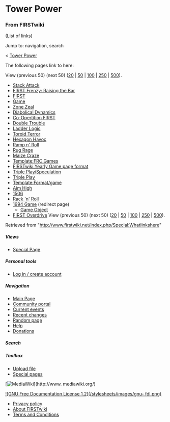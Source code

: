 # Tower Power

### From FIRSTwiki

(List of links)

Jump to: navigation, search

&lt; [Tower Power](/index.php?title=Tower_Power&redirect=no "Tower Power" )  

The following pages link to here:

View (previous 50) (next 50)
([20](/index.php?title=Special:Whatlinkshere/Tower_Power&limit=20&from=0
"Special:Whatlinkshere/Tower Power" ) |
[50](/index.php?title=Special:Whatlinkshere/Tower_Power&limit=50&from=0
"Special:Whatlinkshere/Tower Power" ) |
[100](/index.php?title=Special:Whatlinkshere/Tower_Power&limit=100&from=0
"Special:Whatlinkshere/Tower Power" ) |
[250](/index.php?title=Special:Whatlinkshere/Tower_Power&limit=250&from=0
"Special:Whatlinkshere/Tower Power" ) |
[500](/index.php?title=Special:Whatlinkshere/Tower_Power&limit=500&from=0
"Special:Whatlinkshere/Tower Power" )).

  * [Stack Attack](/index.php/Stack_Attack "Stack Attack" )
  * [FIRST Frenzy: Raising the Bar](/index.php/FIRST_Frenzy:_Raising_the_Bar "FIRST Frenzy: Raising the Bar" )
  * [FIRST](/index.php/FIRST "FIRST" )
  * [Game](/index.php/Game "Game" )
  * [Zone Zeal](/index.php/Zone_Zeal "Zone Zeal" )
  * [Diabolical Dynamics](/index.php/Diabolical_Dynamics "Diabolical Dynamics" )
  * [Co-Opertition FIRST](/index.php/Co-Opertition_FIRST "Co-Opertition FIRST" )
  * [Double Trouble](/index.php/Double_Trouble "Double Trouble" )
  * [Ladder Logic](/index.php/Ladder_Logic "Ladder Logic" )
  * [Toroid Terror](/index.php/Toroid_Terror "Toroid Terror" )
  * [Hexagon Havoc](/index.php/Hexagon_Havoc "Hexagon Havoc" )
  * [Ramp n' Roll](/index.php/Ramp_n%27_Roll "Ramp n' Roll" )
  * [Rug Rage](/index.php/Rug_Rage "Rug Rage" )
  * [Maize Craze](/index.php/Maize_Craze "Maize Craze" )
  * [Template:FRC Games](/index.php/Template:FRC_Games "Template:FRC Games" )
  * [FIRSTwiki:Yearly Game page format](/index.php/FIRSTwiki:Yearly_Game_page_format "FIRSTwiki:Yearly Game page format" )
  * [Triple Play/Speculation](/index.php/Triple_Play/Speculation "Triple Play/Speculation" )
  * [Triple Play](/index.php/Triple_Play "Triple Play" )
  * [Template:Format/game](/index.php/Template:Format/game "Template:Format/game" )
  * [Aim High](/index.php/Aim_High "Aim High" )
  * [1506](/index.php/1506 "1506" )
  * [Rack 'n' Roll](/index.php/Rack_%27n%27_Roll "Rack 'n' Roll" )
  * [1994 Game](/index.php?title=1994_Game&redirect=no "1994 Game" ) (redirect page) 
    * [Game Object](/index.php/Game_Object "Game Object" )
  * [FIRST Overdrive](/index.php/FIRST_Overdrive "FIRST Overdrive" )
View (previous 50) (next 50)
([20](/index.php?title=Special:Whatlinkshere/Tower_Power&limit=20&from=0
"Special:Whatlinkshere/Tower Power" ) |
[50](/index.php?title=Special:Whatlinkshere/Tower_Power&limit=50&from=0
"Special:Whatlinkshere/Tower Power" ) |
[100](/index.php?title=Special:Whatlinkshere/Tower_Power&limit=100&from=0
"Special:Whatlinkshere/Tower Power" ) |
[250](/index.php?title=Special:Whatlinkshere/Tower_Power&limit=250&from=0
"Special:Whatlinkshere/Tower Power" ) |
[500](/index.php?title=Special:Whatlinkshere/Tower_Power&limit=500&from=0
"Special:Whatlinkshere/Tower Power" )).

Retrieved from "<http://www.firstwiki.net/index.php/Special:Whatlinkshere>"

##### Views

  * [Special Page](/index.php/Special:Whatlinkshere/Tower_Power)

##### Personal tools

  * [Log in / create account](/index.php?title=Special:Userlogin&returnto=Special:Whatlinkshere)

[](/index.php/Main_Page "Main Page" )

##### Navigation

  * [Main Page](/index.php/Main_Page)
  * [Community portal](/index.php/FIRSTwiki:Community_portal)
  * [Current events](/index.php/Current_events)
  * [Recent changes](/index.php/Special:Recentchanges)
  * [Random page](/index.php/Special:Random)
  * [Help](/index.php/Help:Contents)
  * [Donations](/index.php/FIRSTwiki:Site_support)

##### Search



##### Toolbox

  * [Upload file](/index.php/Special:Upload)
  * [Special pages](/index.php/Special:Specialpages)

[![MediaWiki](/skins/common/images/poweredby_mediawiki_88x31.png)](http://www.
mediawiki.org/)

[![GNU Free Documentation License 1.2](/stylesheets/images/gnu-
fdl.png)](http://www.gnu.org/copyleft/fdl.html)

  * [Privacy policy](/index.php/FIRSTwiki:Privacy_policy "FIRSTwiki:Privacy policy" )
  * [About FIRSTwiki](/index.php/FIRSTwiki:About "FIRSTwiki:About" )
  * [Terms and Conditions](/index.php/FIRSTwiki:Terms_and_conditions "FIRSTwiki:Terms and conditions" )

